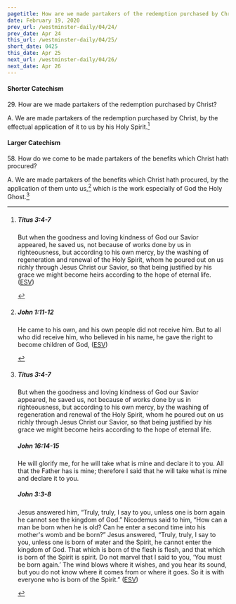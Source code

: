 ```yaml
---
pagetitle: How are we made partakers of the redemption purchased by Christ?
date: February 19, 2020
prev_url: /westminster-daily/04/24/
prev_date: Apr 24
this_url: /westminster-daily/04/25/
short_date: 0425
this_date: Apr 25
next_url: /westminster-daily/04/26/
next_date: Apr 26
---
```


#### Shorter Catechism

29\. How are we made partakers of the redemption purchased by Christ?

A. We are made partakers of the redemption purchased by Christ, by the effectual application of it to us by his Holy Spirit.[^fnref:wsc1]


[^fnref:wsc1]: <div class="esv"><h5>Titus 3:4-7</h5> <div class="esv-text"><p id="p56003004.01-1">But when the goodness and loving kindness of God our Savior appeared, he saved us, not because of works done by us in righteousness, but according to his own mercy, by the washing of regeneration and renewal of the Holy Spirit, whom he poured out on us richly through Jesus Christ our Savior, so that being justified by his grace we might become heirs according to the hope of eternal life.  (<a href="http://www.esv.org" class="copyright">ESV</a>)</p> </div> </div>


#### Larger Catechism

58\. How do we come to be made partakers of the benefits which Christ hath procured?

A. We are made partakers of the benefits which Christ hath procured, by the application of them unto us,[^fnref:wlc1] which is the work especially of God the Holy Ghost.[^fnref:wlc2]


[^fnref:wlc1]: <div class="esv"><h5>John 1:11-12</h5> <div class="esv-text"><p id="p43001011.01-1">He came to his own, and his own people did not receive him. But to all who did receive him, who believed in his name, he gave the right to become children of God,  (<a href="http://www.esv.org" class="copyright">ESV</a>)</p> </div> </div>

[^fnref:wlc2]: <div class="esv"><h5>Titus 3:4-7</h5> <div class="esv-text"><p id="p56003004.01-1">But when the goodness and loving kindness of God our Savior appeared, he saved us, not because of works done by us in righteousness, but according to his own mercy, by the washing of regeneration and renewal of the Holy Spirit, whom he poured out on us richly through Jesus Christ our Savior, so that being justified by his grace we might become heirs according to the hope of eternal life.</p> </div><h5>John 16:14-15</h5> <div class="esv-text"><p id="p43016014.01-2"><span class="woc">He will glorify me, for he will take what is mine and declare it to you.</span> <span class="woc">All that the Father has is mine; therefore I said that he will take what is mine and declare it to you.</span></p> </div><h5>John 3:3-8</h5> <div class="esv-text"><p id="p43003003.01-3">Jesus answered him, <span class="woc">&#8220;Truly, truly, I say to you, unless one is born again he cannot see the kingdom of God.&#8221;</span> Nicodemus said to him, &#8220;How can a man be born when he is old? Can he enter a second time into his mother's womb and be born?&#8221; Jesus answered, <span class="woc">&#8220;Truly, truly, I say to you, unless one is born of water and the Spirit, he cannot enter the kingdom of God.</span> <span class="woc">That which is born of the flesh is flesh, and that which is born of the Spirit is spirit.</span> <span class="woc">Do not marvel that I said to you, &#8216;You must be born again.&#8217;</span> <span class="woc">The wind blows where it wishes, and you hear its sound, but you do not know where it comes from or where it goes. So it is with everyone who is born of the Spirit.&#8221;</span>  (<a href="http://www.esv.org" class="copyright">ESV</a>)</p> </div> </div>

